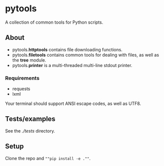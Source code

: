# pytools

A collection of common tools for Python scripts.

## About

  * pytools.**httptools** contains file downloading functions.
  * pytools.**filetools** contains common tools for dealing with files, as well as the **tree** module.
  * pytools.**printer** is a multi-threaded multi-line stdout printer. 

### Requirements
  * requests
  * lxml

Your terminal should support ANSI escape codes, as well as UTF8.

## Tests/examples
See the _./tests_ directory.

## Setup
Clone the repo and ```""pip install -e .""```.